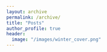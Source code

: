 ```yaml
---
layout: archive
permalink: /archive/
title: "Posts"
author_profile: true
header:
  image: "/images/winter_cover.png"
---
```



